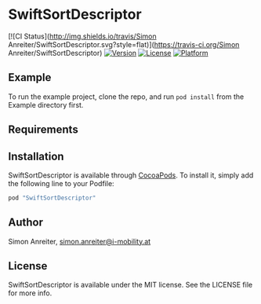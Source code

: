 # SwiftSortDescriptor

[![CI Status](http://img.shields.io/travis/Simon Anreiter/SwiftSortDescriptor.svg?style=flat)](https://travis-ci.org/Simon Anreiter/SwiftSortDescriptor)
[![Version](https://img.shields.io/cocoapods/v/SwiftSortDescriptor.svg?style=flat)](http://cocoapods.org/pods/SwiftSortDescriptor)
[![License](https://img.shields.io/cocoapods/l/SwiftSortDescriptor.svg?style=flat)](http://cocoapods.org/pods/SwiftSortDescriptor)
[![Platform](https://img.shields.io/cocoapods/p/SwiftSortDescriptor.svg?style=flat)](http://cocoapods.org/pods/SwiftSortDescriptor)

## Example

To run the example project, clone the repo, and run `pod install` from the Example directory first.

## Requirements

## Installation

SwiftSortDescriptor is available through [CocoaPods](http://cocoapods.org). To install
it, simply add the following line to your Podfile:

```ruby
pod "SwiftSortDescriptor"
```

## Author

Simon Anreiter, simon.anreiter@i-mobility.at

## License

SwiftSortDescriptor is available under the MIT license. See the LICENSE file for more info.
